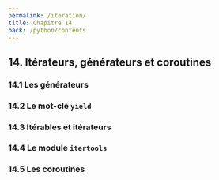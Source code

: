 ```yaml
---
permalink: /iteration/
title: Chapitre 14
back: /python/contents
---
```


## 14. Itérateurs, générateurs et coroutines

### 14.1 Les générateurs

### 14.2 Le mot-clé `yield`

### 14.3 Itérables et itérateurs

### 14.4 Le module `itertools`

### 14.5 Les coroutines
